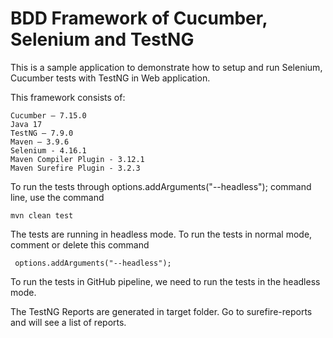 # BDD Framework of Cucumber, Selenium and TestNG

This is a sample application to demonstrate how to setup and run Selenium, Cucumber tests with TestNG in Web application.

This framework consists of:
````
Cucumber – 7.15.0
Java 17
TestNG – 7.9.0
Maven – 3.9.6
Selenium - 4.16.1
Maven Compiler Plugin - 3.12.1
Maven Surefire Plugin - 3.2.3
````

To run the tests through options.addArguments("--headless"); command line, use the command
````
mvn clean test
````

The tests are running in headless mode. To run the tests in normal mode, comment or delete this command
````
 options.addArguments("--headless");
````

To run the tests in GitHub pipeline, we need to run the tests in the headless mode.

The TestNG Reports are generated in target folder. Go to surefire-reports and will see a list of reports.